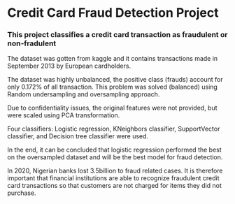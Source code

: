# Credit Card Fraud Detection Project
### This project classifies a credit card transaction as fraudulent or non-fradulent

The dataset was gotten from kaggle and it contains transactions made in September 2013 by European cardholders.

The dataset was highly unbalanced, the positive class (frauds) account for only 0.172% of all transaction. This problem was solved (balanced) using Random undersampling and oversampling approach.

Due to confidentiality issues, the original features were not provided, but were scaled using PCA transformation.

Four classifiers: Logistic regression, KNeighbors classifier, SupportVector classifier, and Decision tree classifier were used.

In the end, it can be concluded that logistic regression performed the best on the oversampled dataset and will be the best model for fraud detection.

In 2020, Nigerian banks lost 3.5billion to fraud related cases. It is therefore important that financial institutions are able to recognize fraudulent credit card transactions so that customers are not charged for items they did not purchase.
